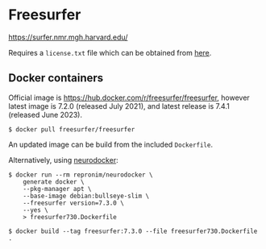 # Freesurfer

https://surfer.nmr.mgh.harvard.edu/

Requires a `license.txt` file which can be obtained from [here](https://surfer.nmr.mgh.harvard.edu/registration.html).

## Docker containers

Official image is https://hub.docker.com/r/freesurfer/freesurfer, however latest image is 7.2.0 (released July 2021), and latest release is 7.4.1 (released June 2023).

```console
$ docker pull freesurfer/freesurfer
```

An updated image can be build from the included `Dockerfile`.

Alternatively, using [neurodocker](https://www.repronim.org/neurodocker/index.html):

```console
$ docker run --rm repronim/neurodocker \
    generate docker \
    --pkg-manager apt \
    --base-image debian:bullseye-slim \
    --freesurfer version=7.3.0 \
    --yes \
    > freesurfer730.Dockerfile

$ docker build --tag freesurfer:7.3.0 --file freesurfer730.Dockerfile .
```
